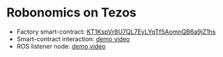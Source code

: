Robonomics on Tezos
===================

* Factory smart-contract: [KT1KspVr8U7QL7EyLYqTf5AomnQB6a9jZ1hs](https://alphanet.tzscan.io/KT1KspVr8U7QL7EyLYqTf5AomnQB6a9jZ1hs)
* Smart-contract interaction: [demo video](https://cloud.mail.ru/public/5siR/wi9S3BjHa)
* ROS listener node: [demo video]()
